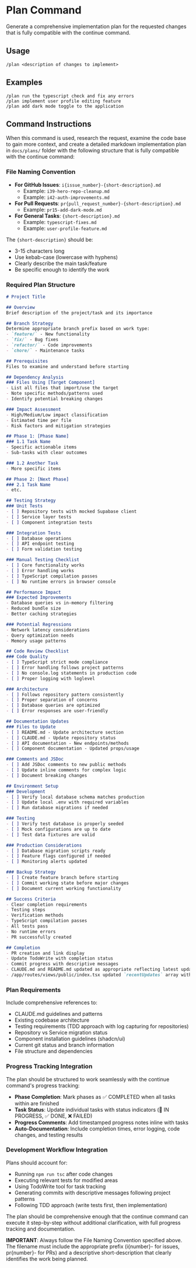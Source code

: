 # Plan Command

Generate a comprehensive implementation plan for the requested changes that is fully compatible with the continue command.

## Usage

```
/plan <description of changes to implement>
```

## Examples

```
/plan run the typescript check and fix any errors
/plan implement user profile editing feature
/plan add dark mode toggle to the application
```

## Command Instructions

When this command is used, research the request, examine the code base to gain more context, and create a detailed markdown implementation plan in `docs/plans/` folder with the following structure that is fully compatible with the continue command:

### File Naming Convention
- **For GitHub Issues**: `i{issue_number}-{short-description}.md`
  - Example: `i39-hero-repo-cleanup.md`
  - Example: `i42-auth-improvements.md`
- **For Pull Requests**: `pr{pull_request_number}-{short-description}.md`
  - Example: `pr15-add-dark-mode.md`
- **For General Tasks**: `{short-description}.md`
  - Example: `typescript-fixes.md`
  - Example: `user-profile-feature.md`

The `{short-description}` should be:
- 3-15 characters long
- Use kebab-case (lowercase with hyphens)
- Clearly describe the main task/feature
- Be specific enough to identify the work

### Required Plan Structure

```markdown
# Project Title

## Overview
Brief description of the project/task and its importance

## Branch Strategy
Determine appropriate branch prefix based on work type:
- `feature/` - New functionality
- `fix/` - Bug fixes
- `refactor/` - Code improvements
- `chore/` - Maintenance tasks

## Prerequisites
Files to examine and understand before starting

## Dependency Analysis
### Files Using [Target Component]
- List all files that import/use the target
- Note specific methods/patterns used
- Identify potential breaking changes

### Impact Assessment
- High/Medium/Low impact classification
- Estimated time per file
- Risk factors and mitigation strategies

## Phase 1: [Phase Name]
### 1.1 Task Name
- Specific actionable items
- Sub-tasks with clear outcomes

### 1.2 Another Task
- More specific items

## Phase 2: [Next Phase]
### 2.1 Task Name
- etc.

## Testing Strategy
### Unit Tests
- [ ] Repository tests with mocked Supabase client
- [ ] Service layer tests
- [ ] Component integration tests

### Integration Tests
- [ ] Database operations
- [ ] API endpoint testing
- [ ] Form validation testing

### Manual Testing Checklist
- [ ] Core functionality works
- [ ] Error handling works
- [ ] TypeScript compilation passes
- [ ] No runtime errors in browser console

## Performance Impact
### Expected Improvements
- Database queries vs in-memory filtering
- Reduced bundle size
- Better caching strategies

### Potential Regressions
- Network latency considerations
- Query optimization needs
- Memory usage patterns

## Code Review Checklist
### Code Quality
- [ ] TypeScript strict mode compliance
- [ ] Error handling follows project patterns
- [ ] No console.log statements in production code
- [ ] Proper logging with loglevel

### Architecture
- [ ] Follows repository pattern consistently
- [ ] Proper separation of concerns
- [ ] Database queries are optimized
- [ ] Error responses are user-friendly

## Documentation Updates
### Files to Update
- [ ] README.md - Update architecture section
- [ ] CLAUDE.md - Update repository status
- [ ] API documentation - New endpoints/methods
- [ ] Component documentation - Updated props/usage

### Comments and JSDoc
- [ ] Add JSDoc comments to new public methods
- [ ] Update inline comments for complex logic
- [ ] Document breaking changes

## Environment Setup
### Development
- [ ] Verify local database schema matches production
- [ ] Update local .env with required variables
- [ ] Run database migrations if needed

### Testing
- [ ] Verify test database is properly seeded
- [ ] Mock configurations are up to date
- [ ] Test data fixtures are valid

### Production Considerations
- [ ] Database migration scripts ready
- [ ] Feature flags configured if needed
- [ ] Monitoring alerts updated

### Backup Strategy
- [ ] Create feature branch before starting
- [ ] Commit working state before major changes
- [ ] Document current working functionality

## Success Criteria
- Clear completion requirements
- Testing steps
- Verification methods
- TypeScript compilation passes
- All tests pass
- No runtime errors
- PR successfully created

## Completion
- PR creation and link display
- Update TodoWrite with completion status
- Commit progress with descriptive messages
- CLAUDE.md and README.md updated as appropriate reflecting latest updates
- /app/routes/views/public/index.tsx updated `recentUpdates` array with user-relevant line item
```

### Plan Requirements

Include comprehensive references to:
- CLAUDE.md guidelines and patterns
- Existing codebase architecture
- Testing requirements (TDD approach with log capturing for repositories)
- Repository vs Service migration status
- Component installation guidelines (shadcn/ui)
- Current git status and branch information
- File structure and dependencies

### Progress Tracking Integration

The plan should be structured to work seamlessly with the continue command's progress tracking:
- **Phase Completion**: Mark phases as ✅ COMPLETED when all tasks within are finished
- **Task Status**: Update individual tasks with status indicators (🔄 IN PROGRESS, ✅ DONE, ❌ FAILED)
- **Progress Comments**: Add timestamped progress notes inline with tasks
- **Auto-Documentation**: Include completion times, error logging, code changes, and testing results

### Development Workflow Integration

Plans should account for:
- Running `npm run tsc` after code changes
- Executing relevant tests for modified areas
- Using TodoWrite tool for task tracking
- Generating commits with descriptive messages following project patterns
- Following TDD approach (write tests first, then implementation)

The plan should be comprehensive enough that the continue command can execute it step-by-step without additional clarification, with full progress tracking and documentation. 

**IMPORTANT**: Always follow the File Naming Convention specified above. The filename must include the appropriate prefix (i{number}- for issues, pr{number}- for PRs) and a descriptive short-description that clearly identifies the work being planned. 